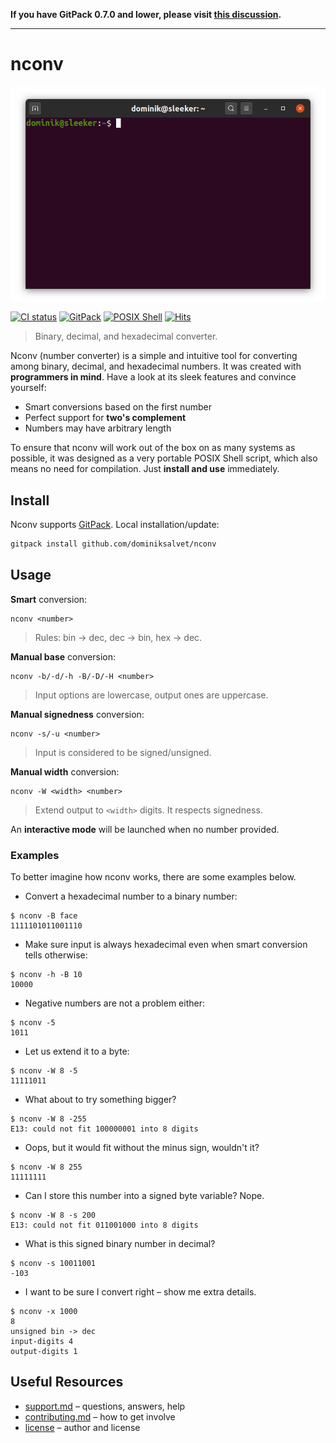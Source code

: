 **If you have GitPack 0.7.0 and lower, please visit [this discussion](https://github.com/dominiksalvet/gitpack/discussions/10).**

---

# nconv

<p align="center">
    <img src="img/example.gif" alt="nconv example" width="587">
</p>

[![CI status](https://github.com/dominiksalvet/nconv/workflows/CI/badge.svg)](https://github.com/dominiksalvet/nconv/actions)
[![GitPack](https://img.shields.io/badge/-GitPack-571997)](https://github.com/topics/gitpack)
[![POSIX Shell](https://img.shields.io/badge/POSIX-Shell-111111)](https://pubs.opengroup.org/onlinepubs/9699919799/utilities/V3_chap02.html)
[![Hits](https://hits.seeyoufarm.com/api/count/incr/badge.svg?url=https%3A%2F%2Fgithub.com%2Fdominiksalvet%2Fnconv&count_bg=%2379C83D&title_bg=%23555555&icon=&icon_color=%23E7E7E7&title=hits&edge_flat=false)](https://hits.seeyoufarm.com)

> Binary, decimal, and hexadecimal converter.

Nconv (number converter) is a simple and intuitive tool for converting among binary, decimal, and hexadecimal numbers. It was created with **programmers in mind**. Have a look at its sleek features and convince yourself:

* Smart conversions based on the first number
* Perfect support for **two's complement**
* Numbers may have arbitrary length

To ensure that nconv will work out of the box on as many systems as possible, it was designed as a very portable POSIX Shell script, which also means no need for compilation. Just **install and use** immediately.

## Install

Nconv supports [GitPack](https://github.com/dominiksalvet/gitpack). Local installation/update:

```sh
gitpack install github.com/dominiksalvet/nconv
```

## Usage

**Smart** conversion:

```
nconv <number>
```

> Rules: bin → dec, dec → bin, hex → dec.

**Manual base** conversion:

```
nconv -b/-d/-h -B/-D/-H <number>
```

> Input options are lowercase, output ones are uppercase.

**Manual signedness** conversion:

```
nconv -s/-u <number>
```

> Input is considered to be signed/unsigned.

**Manual width** conversion:

```
nconv -W <width> <number>
```

> Extend output to `<width>` digits. It respects signedness.

An **interactive mode** will be launched when no number provided.

### Examples

To better imagine how nconv works, there are some examples below.

* Convert a hexadecimal number to a binary number:

```
$ nconv -B face
1111101011001110
```

* Make sure input is always hexadecimal even when smart conversion tells otherwise:

```
$ nconv -h -B 10
10000
```

* Negative numbers are not a problem either:

```
$ nconv -5
1011
```

* Let us extend it to a byte:

```
$ nconv -W 8 -5
11111011
```

* What about to try something bigger?

```
$ nconv -W 8 -255
E13: could not fit 100000001 into 8 digits
```

* Oops, but it would fit without the minus sign, wouldn't it?

```
$ nconv -W 8 255
11111111
```

* Can I store this number into a signed byte variable? Nope.

```
$ nconv -W 8 -s 200
E13: could not fit 011001000 into 8 digits
```

* What is this signed binary number in decimal?

```
$ nconv -s 10011001
-103
```

* I want to be sure I convert right – show me extra details.

```
$ nconv -x 1000
8
unsigned bin -> dec
input-digits 4
output-digits 1
```

## Useful Resources

* [support.md](support.md) – questions, answers, help
* [contributing.md](contributing.md) – how to get involve
* [license](license) – author and license
